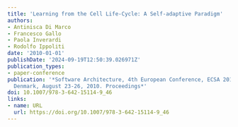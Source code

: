 ```yaml
---
title: 'Learning from the Cell Life-Cycle: A Self-adaptive Paradigm'
authors:
- Antinisca Di Marco
- Francesco Gallo
- Paola Inverardi
- Rodolfo Ippoliti
date: '2010-01-01'
publishDate: '2024-09-19T12:50:39.026971Z'
publication_types:
- paper-conference
publication: '*Software Architecture, 4th European Conference, ECSA 2010, Copenhagen,
  Denmark, August 23-26, 2010. Proceedings*'
doi: 10.1007/978-3-642-15114-9_46
links:
- name: URL
  url: https://doi.org/10.1007/978-3-642-15114-9_46
---
```

